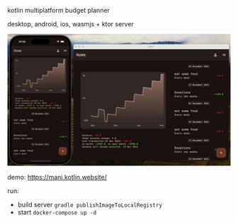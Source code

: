 kotlin multiplatform budget planner 

desktop, android, ios, wasmjs + ktor server

![screenshot](/Screenshot.png?raw=true "Optional Title")

demo: https://mani.kotlin.website/


run:
* build server
`gradle publishImageToLocalRegistry`
* start 
`docker-compose up -d`

